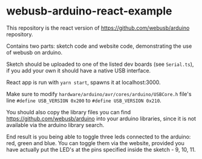 # webusb-arduino-react-example

This repository is the react version of https://github.com/webusb/arduino repository.

Contains two parts: sketch code and website code, demonstrating the use of webusb on arduino.

Sketch should be uploaded to one of the listed dev boards (see `Serial.ts`), if you add your own it should have a native USB interface.

React app is run with `yarn start`, spawns it at localhost:3000.

Make sure to modify `hardware/arduino/avr/cores/arduino/USBCore.h` file's line `#define USB_VERSION 0x200` to `#define USB_VERSION 0x210`.

You should also copy the library files you can find https://github.com/webusb/arduino into your arduino libraries, since it is not available via the arduino library search. 

End result is you being able to toggle three leds connected to the arduino: red, green and blue. You can toggle them via the website, provided you have actually put the LED's at the pins specified inside the sketch - 9, 10, 11.
